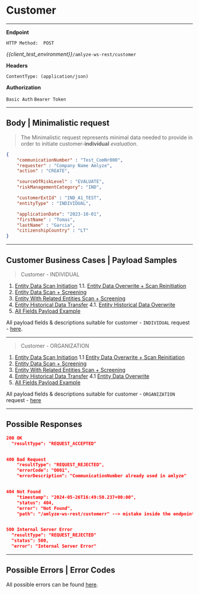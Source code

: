 # Customer


------------

**Endpoint**


`HTTP Method:  POST`

*{{client_test_environment}}*`/amlyze-ws-rest/customer `

 **Headers**

`ContentType: (application/json)`

**Authorization**

`Basic Auth`
`Bearer Token`

------


## Body | Minimalistic request

>The Minimalistic request represents minimal data needed to provide in order to initiate customer-**individual** *evaluation*. 



```json
{
	"communicationNumber" : "Test_ComNr000", 
	"requester" : "Company Name Amlyze",
	"action" : "CREATE",

	"sourceOfRiskLevel" : "EVALUATE", 
	"riskManagementCategory": "IND",

	"customerExtId" : "IND_A1_TEST",
	"entityType" : "INDIVIDUAL",

	"applicationDate": "2023-10-01",
	"firstName" : "Tomas",
	"lastName" : "Garcia",
	"citizenshipCountry" : "LT"
}
```
---

## Customer Business Cases | Payload Samples

>Customer - INDIVIDUAL

1. [Entity Data Scan Initiation](../1_customer_business_cases/Customer%20INDIVIDUAL/Business%20Cases%20Samples/EV_A1_Entity%20Data%20Scan%20Initiation.json) 
1.1. [Entity Data Overwrite + Scan Reinitiation](../1_customer_business_cases/Customer%20INDIVIDUAL/Business%20Cases%20Samples/EV_A1.1_Entity%20Data%20Overwrite%20+%20Scan%20Reinitiation.json) 
1. [Entity Data Scan + Screening ](../1_customer_business_cases/Customer%20INDIVIDUAL/Business%20Cases%20Samples/EV_A2_Entity%20Data%20Scan%20+%20Screening.json)
2. [Entity With Related Entities Scan + Screening](../1_customer_business_cases/Customer%20INDIVIDUAL/Business%20Cases%20Samples/EV_A3_Entity%20With%20Related%20Entities%20Scan%20+%20Screening.json)
3. [Entity Historical Data Transfer](../1_customer_business_cases/Customer%20INDIVIDUAL/Business%20Cases%20Samples/IMP_B1_Entity%20Historical%20Data%20Transfer.json)
4.1. [Entity Historical Data Overwrite](../1_customer_business_cases/Customer%20INDIVIDUAL/Business%20Cases%20Samples/IMP_B1.1_Entity%20Data%20Overwrite.json)
1. [All Fields Payload Example](../1_customer_business_cases/Customer%20INDIVIDUAL/Business%20Cases%20Samples/IMP_C1_All%20Fields%20Payload%20Example.json)

All payload fields & descriptions suitable for customer - `INDIVIDUAL` request - [<u>here</u>](INDIVIDUAL/INDIVIDUAL_FIelds.md).

--- 
>Customer - ORGANIZATION
1. [Entity Data Scan Initiation](../1_customer_business_cases/Customer%20ORGANIZATION/Business%20Cases%20Samples/EV_A1_Entity%20Data%20Scan%20Initiation.json) 
1.1 [Entity Data Overwrite + Scan Reinitiation](../1.1_customer_business_cases/Customer%20ORGANIZATION/Business%20Cases%20Samples/EV_A1.1_%20Entity%20Data%20Overwrite%20+%20Scan%20Reinitiation.json) 
1. [Entity Data Scan + Screening](../1.1_customer_business_cases/Customer%20ORGANIZATION/Business%20Cases%20Samples/EV_A2_Entity%20Data%20Scan%20+%20Screening.json)
2. [Entity With Related Entities Scan + Screening](../1_customer_business_cases/Customer%20ORGANIZATION/Business%20Cases%20Samples/EV_A3_Entity%20With%20Related%20Entities%20Scan%20+%20Screening.json)
3. [Entity Historical Data Transfer](../1_customer_business_cases/Customer%20ORGANIZATION/Business%20Cases%20Samples/IMP_B1_Entity%20Historical%20Data%20Transfer.json)
4.1 [Entity Data Overwrite](../1_customer_business_cases/Customer%20ORGANIZATION/Business%20Cases%20Samples/IMP_B1.1_Entity%20Data%20Overwrite.json)
1. [All Fields Payload Example](../1_customer_business_cases/Customer%20ORGANIZATION/Business%20Cases%20Samples/IMP_C1_All%20Fields%20Payload%20Example.json)

All payload fields & descriptions suitable for customer - `ORGANIZATION` request - [<u>here</u>](ORGANIZATION/ORGANIZATION_FIelds.md)

---
## Possible Responses

```json
200 OK
  "resultType": "REQUEST_ACCEPTED"


400 Bad Request
    "resultType": "REQUEST_REJECTED",
    "errorCode": "O001",
    "errorDescription": "CommunicationNumber already used in amlyze"


404 Not Found
    "timestamp": "2024-05-26T16:49:50.237+00:00",
    "status": 404,
    "error": "Not Found",
    "path": "/amlyze-ws-rest/customerr" --> mistake inside the endpoint


500 Internal Server Error
  "resultType": "REQUEST_REJECTED"
  "status": 500,
  "error": "Internal Server Error"
```

---

## Possible Errors | Error Codes

All possible errors can be found [<u>here</u>](cust_possible_errors.md). 



